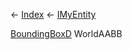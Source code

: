 ← [Index](Api-Index) ← [IMyEntity](VRage.Game.ModAPI.Ingame.IMyEntity)

[BoundingBoxD](VRageMath.BoundingBoxD) WorldAABB